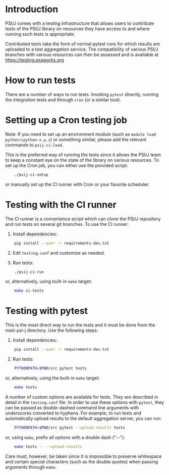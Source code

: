 Introduction
============

PSI/J comes with a testing infrastructure that allows users to contribute
tests of the PSI/J library on resources they have access to and where
running such tests is appropriate.

Contributed tests take the form of normal pytest runs for which results
are uploaded to a test aggregation service. The compatibility of various
PSI/J branches with various resources can then be assessed and is
available at https://testing.exaworks.org

How to run tests
================

There are a number of ways to run tests. Invoking `pytest` directly,
running the integration tests and through `cron` (or a similar tool).

Setting up a Cron testing job
=============================

Note: If you need to set up an environment module (such as 
`module load python/cpython-x.y.z`) or something similar, please add the 
relevant commands to `psij-ci-load`.


This is the preferred way of running the tests since it allows the PSI/J
team to keep a constant eye on the state of the library on various
resources. To set up the Cron job, you can either use the provided
script:

```bash
    ./psij-ci-setup
```

or manually set up the CI runner with Cron or your favorite scheduler.

Testing with the CI runner
==========================

The CI runner is a convenience script which can clone the PSI/J
repository and run tests on several git branches. To use the CI runner:

1. Install dependencies:
```bash
    pip install --user -r requirements-dev.txt
```

2. Edit `testing.conf` and customize as needed.

3. Run tests:

```bash
    ./psij-ci-run
```

or, alternatively, using  built-in `make` target:

```bash
    make ci-tests
```


Testing with pytest
===================

This is the most direct way to run the tests and it must be done from the
main psi-j directory. Use the following steps:

1. Install dependencies:
```bash
    pip install --user -r requirements-dev.txt
```

2. Run tests:

```bash
    PYTHONPATH=$PWD/src pytest tests
```

or, alternatively, using the built-in `make` target:

```bash
    make tests
```

A number of custom options are available for tests. They are described in
detail in the `testing.conf` file. In order to use these options with
`pytest`, they can be passed as double-dashed command line arguments with
underscores converted to hyphens. For example, to run tests and
automatically upload results to the default aggregation server, you can
run:

```bash
    PYTHONPATH=$PWD/src pytest --upload-results tests
```

or, using `make`, prefix all options with a double dash ("--"):

```bash
    make tests -- --upload-results
```

Care must, however, be taken since it is impossible to preserve
whitespace and certain special characters (such as the double quotes)
when passing arguments through `make`.

